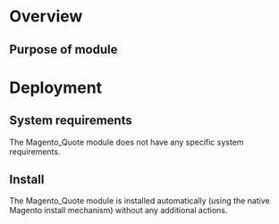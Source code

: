 # Overview
## Purpose of module


# Deployment
## System requirements

The Magento_Quote module does not have any specific system requirements.

## Install
The Magento_Quote module is installed automatically (using the native Magento install mechanism) without any additional actions.
